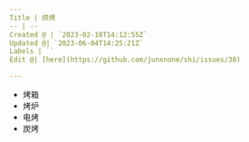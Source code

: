 ```yaml
---
Title | 烘烤
-- | --
Created @ | `2023-02-10T14:12:55Z`
Updated @| `2023-06-04T14:25:21Z`
Labels | ``
Edit @| [here](https://github.com/junxnone/shi/issues/38)

---
```

- 烤箱
- 烤炉
- 电烤
- 炭烤
